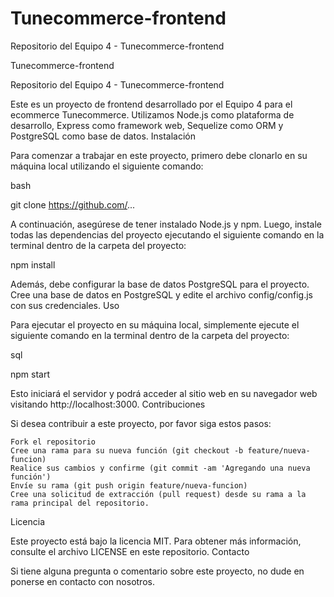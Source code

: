 # Tunecommerce-frontend
Repositorio del Equipo 4 - Tunecommerce-frontend

Tunecommerce-frontend

Repositorio del Equipo 4 - Tunecommerce-frontend

Este es un proyecto de frontend desarrollado por el Equipo 4 para el ecommerce Tunecommerce. Utilizamos Node.js como plataforma de desarrollo, Express como framework web, Sequelize como ORM y PostgreSQL como base de datos.
Instalación

Para comenzar a trabajar en este proyecto, primero debe clonarlo en su máquina local utilizando el siguiente comando:

bash

git clone https://github.com/...

A continuación, asegúrese de tener instalado Node.js y npm. Luego, instale todas las dependencias del proyecto ejecutando el siguiente comando en la terminal dentro de la carpeta del proyecto:

npm install

Además, debe configurar la base de datos PostgreSQL para el proyecto. Cree una base de datos en PostgreSQL y edite el archivo config/config.js con sus credenciales.
Uso

Para ejecutar el proyecto en su máquina local, simplemente ejecute el siguiente comando en la terminal dentro de la carpeta del proyecto:

sql

npm start

Esto iniciará el servidor y podrá acceder al sitio web en su navegador web visitando http://localhost:3000.
Contribuciones

Si desea contribuir a este proyecto, por favor siga estos pasos:

    Fork el repositorio
    Cree una rama para su nueva función (git checkout -b feature/nueva-funcion)
    Realice sus cambios y confirme (git commit -am 'Agregando una nueva función')
    Envíe su rama (git push origin feature/nueva-funcion)
    Cree una solicitud de extracción (pull request) desde su rama a la rama principal del repositorio.

Licencia

Este proyecto está bajo la licencia MIT. Para obtener más información, consulte el archivo LICENSE en este repositorio.
Contacto

Si tiene alguna pregunta o comentario sobre este proyecto, no dude en ponerse en contacto con nosotros.
